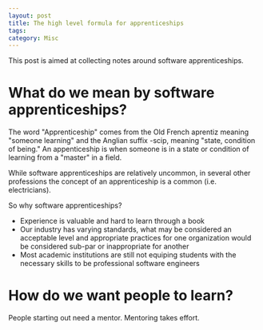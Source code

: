 ```yaml
---
layout: post
title: The high level formula for apprenticeships
tags: 
category: Misc
---
```


This post is aimed at collecting notes around software apprenticeships. 

# What do we mean by software apprenticeships?

The word "Apprenticeship" comes from the Old French aprentiz meaning "someone learning" and the Anglian suffix -scip, meaning "state, condition of being." An appenticeship is when someone is in a state or condition of learning from a "master" in a field. 

While software apprenticeships are relatively uncommon, in several other professions the concept of an apprenticeship is a common (i.e. electricians).

So why software apprenticeships? 

* Experience is valuable and hard to learn through a book  
* Our industry has varying standards, what may be considered an acceptable level and appropriate practices for one organization would be considered sub-par or inappropriate for another  
* Most academic institutions are still not equiping students with the necessary skills to be professional software engineers  

# How do we want people to learn?



People starting out need a mentor. Mentoring takes effort.
